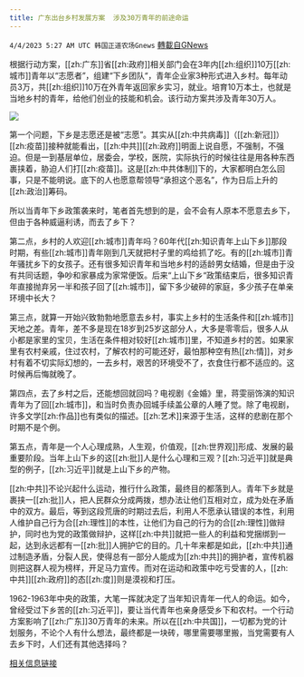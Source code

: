 ```yaml
---
title: 广东出台乡村发展方案  涉及30万青年的前途命运
---
```

`4/4/2023 5:27 AM UTC 韩国正道农场Gnews` [轉載自GNews](https://gnews.org/articles/1070353)


根据行动方案，[[zh:广东]]省[[zh:政府]]相关部门会在3年内[[zh:组织]]10万[[zh:城市]]青年以“志愿者”，组建“下乡团队“，青年企业家3种形式进入乡村。每年动员3万，共[[zh:组织]]10万在外青年返回家乡实习，就业。培育10万本土，也就是当地乡村的青年，给他们创业的技能和机会。该行动方案共涉及青年30万人。

![](https://i.imgur.com/naTNbpK.png)

第一个问题，下乡是志愿还是被“志愿”。其实从[[zh:中共病毒]]（[[zh:新冠]]）[[zh:疫苗]]接种就能看出，[[zh:中共]][[zh:政府]]明面上说自愿，不强制，不强迫。但是一到基层单位，居委会，学校，医院，实际执行的时候往往是用各种东西裹挟着，胁迫人们打[[zh:疫苗]]。这是[[zh:中共体制]]下的，大家都明白怎么回事，只是不能明说。底下的人也愿意帮领导“承担这个恶名”，作为日后上升的[[zh:政治]]筹码。

所以当青年下乡政策袭来时，笔者首先想到的是，会不会有人原本不愿意去乡下，但由于各种威逼利诱，而去了乡下？

第二点，乡村的人欢迎[[zh:城市]]青年吗？60年代[[zh:知识青年上山下乡]]那段时期，有些[[zh:城市]]青年刚到几天就把村子里的鸡给抓了吃。有的[[zh:城市]]青年骚扰乡下的女孩子。还有很多知识青年和当地乡村的适龄男女结婚，但是由于没有共同话题，争吵和家暴成为家常便饭。后来“上山下乡“政策结束后，很多知识青年直接抛弃另一半和孩子回了[[zh:城市]]，留下多少破碎的家庭，多少孩子在单亲环境中长大？

第三点，就算一开始兴致勃勃地愿意去乡村，事实上乡村的生活条件和[[zh:城市]]天地之差。青年，差不多是现在18岁到25岁这部分人，大多是零零后，很多人从小都是家里的宝贝，生活在条件相对较好[[zh:城市]]里，不知道乡村的苦。如果家里有农村亲戚，住过农村，了解农村的可能还好，最怕那种空有热[[zh:情]]，对乡村有着不切实际幻想的，一去乡村，艰苦的环境受不了，衣食住行都不适应的。这时候再后悔就晚了。

第四点，去了乡村之后，还能想回就回吗？电视剧《金婚》里，蒋雯丽饰演的知识青年为了回[[zh:城市]]，和当时负责办回城手续盖公章的人睡了觉。除了电视剧，许多文学[[zh:作品]]也有类似的描述。[[zh:艺术]]来源于生活，这样的悲剧在那个时期不是个例。

第五点，青年是一个人心理成熟，人生观，价值观，[[zh:世界观]]形成、发展的最重要阶段。当年上山下乡的这[[zh:批]]人是什么心理和三观？[[zh:习近平]]就是典型的例子，[[zh:习近平]]就是上山下乡的产物。

[[zh:中共]]不论兴起什么运动，推行什么政策，最终目的都落到人。青年下乡就是裹挟一[[zh:批]]人，把人民群众分成两拨，想办法让他们互相对立，成为处在矛盾中的双方。最后，等到这段荒唐的时期过去后，利用人不愿承认错误的本性，利用人维护自己行为合[[zh:理性]]的本性，让他们为自己的行为的合[[zh:理性]]做辩护，同时也为党的政策做辩护，这样[[zh:中共]]就把一些人的利益和党捆绑到一起，达到永远都有一[[zh:批]]人拥护它的目的。几十年来都是如此，[[zh:中共]]通过制造矛盾，分裂人民，使得总有一部分人能成为[[zh:中共]]的拥护者，宣传机器则把这群人视为榜样，开足马力宣传。而对在运动和政策中吃亏受害的人，[[zh:中共]][[zh:政府]]的态[[zh:度]]则是漠视和打压。

1962-1963年中央的政策，大笔一挥就决定了当年知识青年一代人的命运。如今，曾经受过下乡苦的[[zh:习近平]]，要让当代青年也亲身感受乡下和农村。一个行动方案影响了[[zh:广东]]30万青年的未来。所以在[[zh:中共国]]，一切都为党的计划服务，不论个人有什么想法，最终都是一块砖，哪里需要哪里搬，当党需要有人去乡下时，人们还有其他选择吗？

[相关信息链接](https://redian.news/wxnews/339326)

